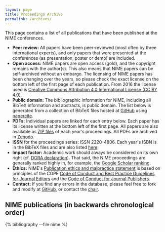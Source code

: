 ```yaml
---
layout: page
title: Proceedings Archive
permalink: /archives/
---
```


This page contains a list of all publications that have been published at the NIME conferences.

* **Peer review:** All papers have been peer-reviewed (most often by three international experts), and only papers that were presented at the conferences (as presentation, poster or demo) are included.
* **Open access:** NIME papers are open access (gold), and the copyright remains with the author(s). This also means that NIME papers can be self-archived without an embargo. The licensing of NIME papers has been changing over the years, so please check the exact license on the bottom left of the first page of each publication. From 2016 the license used is [Creative Commons Attribution 4.0 International License (CC BY 4.0)](https://creativecommons.org/licenses/by/4.0/).
* **Public domain:** The bibliographic information for NIME, including all BibTeX information and abstracts, is public domain. The list below is generated from a collection of BibTeX files hosted at [GitHub](https://github.com/NIME-conference/NIME-bibliography) using [papercite](https://wordpress.org/plugins/papercite/).
* **PDFs:** Individual papers are linked for each entry below. Each paper has its license written at the bottom left of the first page. All papers are also available as [ZIP files](http://nime.org/proceedings/ZIPs/) of each year's proceedings. All PDFs are archived in [Zenodo](https://www.zenodo.org/communities/nime_conference/).
* **ISSN** for the proceedings series: ISSN 2220-4806. Each year's ISBN is in the BibTeX files and are also listed [here]({{site.baseurl}}/archives/proceedings-isbn/).
* **Impact factor:** Academic work should always be considered on its own right (cf. [DORA declaration](https://sfdora.org/)). That said, the NIME proceedings are generally ranked highly in, for example, the [Google Scholar ranking](https://scholar.google.com/citations?view_op=top_venues&hl=en&vq=hum_musicmusicology).
* **Ethics:** NIME's [Publication ethics and malpractice statement](http://www.nime.org/archives/publication-ethics-and-malpractice-statement/) is based on principles of the COPE [Code of Conduct and Best Practice Guidelines for Journal Editors](http://publicationethics.org/files/Code%20of%20Conduct_2.pdf) and the [Code of Conduct for Journal Publishers](http://publicationethics.org/files/Code%20of%20conduct%20for%20publishers%20FINAL_1_0_0.pdf).
* **Contact:** If you find any errors in the database, please feel free to fork and modify at [GitHub](https://github.com/NIME-conference/NIME-bibliography), or contact the [chair](http://www.hf.uio.no/imv/english/people/aca/alexanje/index.html).

## NIME publications (in backwards chronological order)

<!-- [bibtex template=av-bibtex group=year group_order=desc sort=author order=asc file=https://github.com/NIME-conference/NIME-bibliography/blob/master/BibTeX/nime.bib?raw=true] -->

{% bibliography --file nime %}